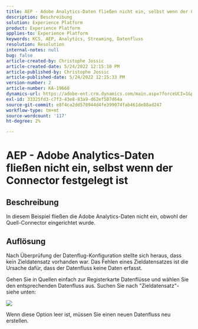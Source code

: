 ```yaml
---
title: AEP - Adobe Analytics-Daten fließen nicht ein, selbst wenn der Connector festgelegt ist
description: Beschreibung
solution: Experience Platform
product: Experience Platform
applies-to: Experience Platform
keywords: KCS, AEP, Analytics, Streaming, Datenfluss
resolution: Resolution
internal-notes: null
bug: false
article-created-by: Christophe Jossic
article-created-date: 5/24/2022 12:15:10 PM
article-published-by: Christophe Jossic
article-published-date: 5/24/2022 12:15:33 PM
version-number: 2
article-number: KA-19668
dynamics-url: https://adobe-ent.crm.dynamics.com/main.aspx?forceUCI=1&pagetype=entityrecord&etn=knowledgearticle&id=a9ac5123-5bdb-ec11-a7b6-0022480b01c6
exl-id: 33325fd3-c7f3-43e8-83a9-d62ef507d64a
source-git-commit: e8f4ca2dd578944d4fe399074fab461de88ad247
workflow-type: tm+mt
source-wordcount: '117'
ht-degree: 2%

---
```


# AEP - Adobe Analytics-Daten fließen nicht ein, selbst wenn der Connector festgelegt ist

## Beschreibung


In diesem Beispiel fließen die Adobe Analytics-Daten nicht ein, obwohl der Quell-Connector eingerichtet wurde.


## Auflösung


Nach Überprüfung der Datenflug-Konfiguration stellte sich heraus, dass kein Zieldatensatz vorhanden war. Das Fehlen eines Zieldatensatzes ist die Ursache dafür, dass der Datenfluss keine Daten erfasst.

Gehen Sie in Quellen einfach zur Registerkarte Datenflüsse und wählen Sie den entsprechenden Datenfluss aus. Suchen Sie nach &quot;Zieldatensatz&quot;- siehe unten:

![](assets/6dcf5ee4-5adb-ec11-a7b6-0022480b01c6.png)



















Wenn diese Option leer ist, müssen Sie einen neuen Datenfluss neu erstellen.
